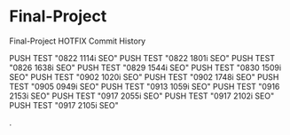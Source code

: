 # Final-Project 
Final-Project HOTFIX Commit History

PUSH TEST "0822 1114i SEO"
PUSH TEST "0822 1801i SEO"
PUSH TEST "0826 1638i SEO"
PUSH TEST "0829 1544i SEO"
PUSH TEST "0830 1509i SEO"
PUSH TEST "0902 1020i SEO"
PUSH TEST "0902 1748i SEO"
PUSH TEST "0905 0949i SEO"
PUSH TEST "0913 1059i SEO"
PUSH TEST "0916 2153i SEO"
PUSH TEST "0917 2055i SEO"
PUSH TEST "0917 2102i SEO"
PUSH TEST "0917 2105i SEO"

.

